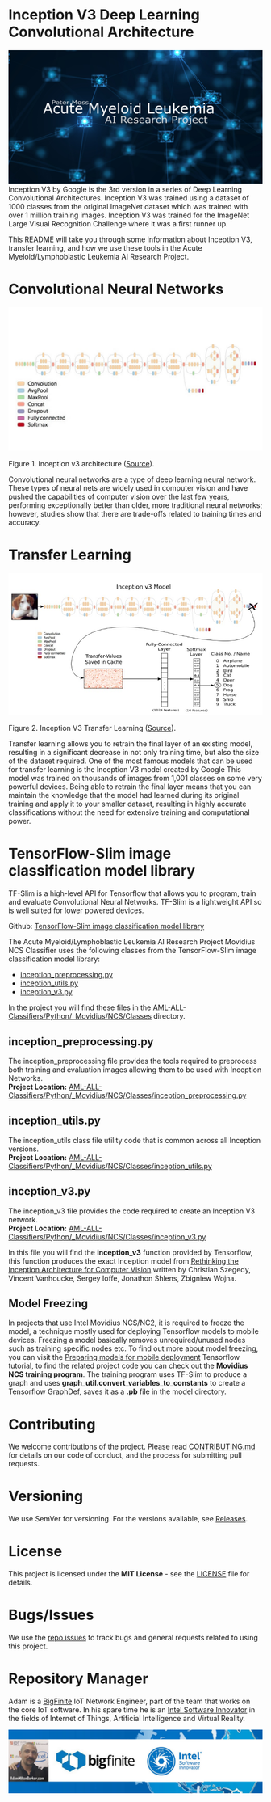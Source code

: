 # Inception V3 Deep Learning Convolutional Architecture 
![Peter Moss Acute Myeloid/Lymphoblastic Leukemia Detection System](../Media/Images/banner.png)
Inception V3 by Google is the 3rd version in a series of Deep Learning Convolutional Architectures. Inception V3 was trained using a dataset of 1000 classes from the original ImageNet dataset which was trained with over 1 million training images. Inception V3 was trained for the ImageNet Large Visual Recognition Challenge where it was a first runner up.

This README will take you through some information about Inception V3, transfer learning, and how we use these tools in the Acute Myeloid/Lymphoblastic Leukemia AI Research Project.

# Convolutional Neural Networks
![Inception v3 architecture](../Media/Images/CNN.jpg)  

Figure 1. Inception v3 architecture ([Source](https://github.com/tensorflow/models/tree/master/research/inception)).

Convolutional neural networks are a type of deep learning neural network. These types of neural nets are widely used in computer vision and have pushed the capabilities of computer vision over the last few years, performing exceptionally better than older, more traditional neural networks; however, studies show that there are trade-offs related to training times and accuracy.

# Transfer Learning
![Inception v3 model diagram](../Media/Images/Transfer-Learning.jpg)  

Figure 2. Inception V3 Transfer Learning ([Source](https://github.com/Hvass-Labs/TensorFlow-Tutorials)).

Transfer learning allows you to retrain the final layer of an existing model, resulting in a significant decrease in not only training time, but also the size of the dataset required. One of the most famous models that can be used for transfer learning is the Inception V3 model created by Google This model was trained on thousands of images from 1,001 classes on some very powerful devices. Being able to retrain the final layer means that you can maintain the knowledge that the model had learned during its original training and apply it to your smaller dataset, resulting in highly accurate classifications without the need for extensive training and computational power.

# TensorFlow-Slim image classification model library
TF-Slim is a high-level API for Tensorflow that allows you to program, train and evaluate Convolutional Neural Networks. TF-Slim is a lightweight API so is well suited for lower powered devices.

Github: [TensorFlow-Slim image classification model library](https://github.com/tensorflow/models/tree/master/research/slim)

The Acute Myeloid/Lymphoblastic Leukemia AI Research Project Movidius NCS Classifier uses the following classes from the TensorFlow-Slim image classification model library:

- [inception_preprocessing.py](https://github.com/tensorflow/models/blob/master/research/slim/preprocessing/inception_preprocessing.py)
- [inception_utils.py](https://github.com/tensorflow/models/blob/master/research/slim/nets/inception_utils.py)
- [inception_v3.py](https://github.com/tensorflow/models/blob/master/research/slim/nets/inception_v3.py)

In the project you will find these files in the [AML-ALL-Classifiers/Python/_Movidius/NCS/Classes](https://github.com/AMLResearchProject/AML-ALL-Classifiers/tree/master/Python/_Movidius/NCS/Classes/) directory.

## inception_preprocessing.py
The inception_preprocessing file provides the tools required to preprocess both training and evaluation images allowing them to be used with Inception Networks.  
__Project Location:__ [AML-ALL-Classifiers/Python/_Movidius/NCS/Classes/inception_preprocessing.py](https://github.com/AMLResearchProject/AML-ALL-Classifiers/tree/master/Python/_Movidius/NCS/Classes/inception_preprocessing.py)

## inception_utils.py
The inception_utils class file utility code that is common across all Inception versions.  
__Project Location:__ [AML-ALL-Classifiers/Python/_Movidius/NCS/Classes/inception_utils.py](https://github.com/AMLResearchProject/AML-ALL-Classifiers/tree/master/Python/_Movidius/NCS/Classes/inception_utils.py)

## inception_v3.py
The inception_v3 file provides the code required to create an Inception V3 network.  
__Project Location:__ [AML-ALL-Classifiers/Python/_Movidius/NCS/Classes/inception_v3.py](https://github.com/AMLResearchProject/AML-ALL-Classifiers/tree/master/Python/_Movidius/NCS/Classes/inception_v3.py)

In this file you will find the __inception_v3__ function provided by Tensorflow, this function produces the exact Inception model from [Rethinking the Inception Architecture for Computer Vision](http://arxiv.org/abs/1512.00567) written by Christian Szegedy, Vincent Vanhoucke, Sergey Ioffe, Jonathon Shlens, Zbigniew Wojna.

## Model Freezing
In projects that use Intel Movidius NCS/NC2, it is required to freeze the model, a technique mostly used for deploying Tensorflow models to mobile devices. Freezing a model basically removes unrequired/unused nodes such as training specific nodes etc. To find out more about model freezing, you can visit the [Preparing models for mobile deployment](https://www.tensorflow.org/lite/tfmobile/prepare_models) Tensorflow tutorial, to find the related project code you can check out the __Movidius NCS training program__. The training program uses TF-Slim to produce a graph and uses __graph_util.convert_variables_to_constants__ to create a Tensorflow GraphDef, saves it as a __.pb__ file in the model directory. 

# Contributing
We welcome contributions of the project. Please read [CONTRIBUTING.md](https://github.com/AMLResearchProject/AML-ALL-Classifiers/blob/master/CONTRIBUTING.md "CONTRIBUTING.md") for details on our code of conduct, and the process for submitting pull requests.

# Versioning
We use SemVer for versioning. For the versions available, see [Releases](https://github.com/AMLResearchProject/AML-ALL-Classifiers/releases "Releases").

# License
This project is licensed under the **MIT License** - see the [LICENSE](https://github.com/AMLResearchProject/AML-ALL-Classifiers/blob/master/LICENSE "LICENSE") file for details.

# Bugs/Issues
We use the [repo issues](https://github.com/AMLResearchProject/AML-ALL-Classifiers/issues "repo issues") to track bugs and general requests related to using this project. 

# Repository Manager
Adam is a [BigFinite](https://www.bigfinite.com "BigFinite") IoT Network Engineer, part of the team that works on the core IoT software. In his spare time he is an [Intel Software Innovator](https://software.intel.com/en-us/intel-software-innovators/overview "Intel Software Innovator") in the fields of Internet of Things, Artificial Intelligence and Virtual Reality.

[![Adam Milton-Barker: BigFinte IoT Network Engineer & Intel® Software Innovator](../Media/Images/Adam-Milton-Barker.jpg)](https://github.com/AdamMiltonBarker)